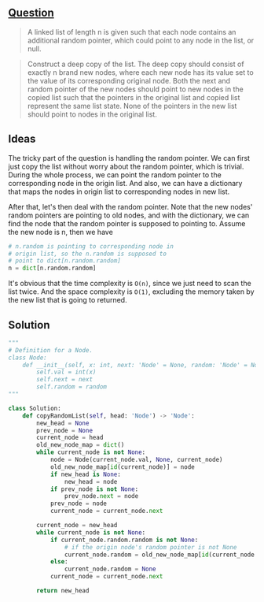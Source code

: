 ## [Question](https://leetcode.com/problems/copy-list-with-random-pointer/)

> A linked list of length n is given such that each node contains an additional random pointer, which could point to any node in the list, or null.

> Construct a deep copy of the list. The deep copy should consist of exactly n brand new nodes, where each new node has its value set to the value of its corresponding original node. Both the next and random pointer of the new nodes should point to new nodes in the copied list such that the pointers in the original list and copied list represent the same list state. None of the pointers in the new list should point to nodes in the original list.


## Ideas

The tricky part of the question is handling the random pointer. We can first just copy the list without worry about the random pointer, which is trivial. During the whole process, we can point the random pointer to the corresponding node in the origin list. And also, we can have a dictionary that maps the nodes in origin list to corresponding nodes in new list.

After that, let's then deal with the random pointer. Note that the new nodes' random pointers are pointing to old nodes, and with the dictionary, we can find the node that the random pointer is supposed to pointing to. Assume the new node is n, then we have
```py
# n.random is pointing to corresponding node in
# origin list, so the n.random is supposed to
# point to dict[n.random.random]
n = dict[n.random.random]
```

It's obvious that the time complexity is `O(n)`, since we just need to scan the list twice. And the space complexity is `O(1)`, excluding the memory taken by the new list that is going to returned.

## Solution

```py
"""
# Definition for a Node.
class Node:
    def __init__(self, x: int, next: 'Node' = None, random: 'Node' = None):
        self.val = int(x)
        self.next = next
        self.random = random
"""

class Solution:
    def copyRandomList(self, head: 'Node') -> 'Node':
        new_head = None
        prev_node = None
        current_node = head
        old_new_node_map = dict()
        while current_node is not None:
            node = Node(current_node.val, None, current_node)
            old_new_node_map[id(current_node)] = node
            if new_head is None:
                new_head = node
            if prev_node is not None:
                prev_node.next = node
            prev_node = node
            current_node = current_node.next

        current_node = new_head
        while current_node is not None:
            if current_node.random.random is not None:
                # if the origin node's random pointer is not None
                current_node.random = old_new_node_map[id(current_node.random.random)]
            else:
                current_node.random = None
            current_node = current_node.next

        return new_head
```